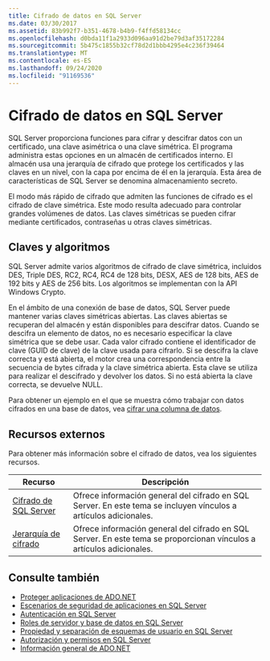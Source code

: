 ```yaml
---
title: Cifrado de datos en SQL Server
ms.date: 03/30/2017
ms.assetid: 83b992f7-b351-4678-b4b9-f4ffd58134cc
ms.openlocfilehash: d0bda11f1a2933d096aa91d2be79d3af35172284
ms.sourcegitcommit: 5b475c1855b32cf78d2d1bbb4295e4c236f39464
ms.translationtype: MT
ms.contentlocale: es-ES
ms.lasthandoff: 09/24/2020
ms.locfileid: "91169536"
---
```

# <a name="data-encryption-in-sql-server"></a>Cifrado de datos en SQL Server

SQL Server proporciona funciones para cifrar y descifrar datos con un certificado, una clave asimétrica o una clave simétrica. El programa administra estas opciones en un almacén de certificados interno. El almacén usa una jerarquía de cifrado que protege los certificados y las claves en un nivel, con la capa por encima de él en la jerarquía. Esta área de características de SQL Server se denomina almacenamiento secreto.  
  
 El modo más rápido de cifrado que admiten las funciones de cifrado es el cifrado de clave simétrica. Este modo resulta adecuado para controlar grandes volúmenes de datos. Las claves simétricas se pueden cifrar mediante certificados, contraseñas u otras claves simétricas.  
  
## <a name="keys-and-algorithms"></a>Claves y algoritmos  

 SQL Server admite varios algoritmos de cifrado de clave simétrica, incluidos DES, Triple DES, RC2, RC4, RC4 de 128 bits, DESX, AES de 128 bits, AES de 192 bits y AES de 256 bits. Los algoritmos se implementan con la API Windows Crypto.  
  
 En el ámbito de una conexión de base de datos, SQL Server puede mantener varias claves simétricas abiertas. Las claves abiertas se recuperan del almacén y están disponibles para descifrar datos. Cuando se descifra un elemento de datos, no es necesario especificar la clave simétrica que se debe usar. Cada valor cifrado contiene el identificador de clave (GUID de clave) de la clave usada para cifrarlo. Si se descifra la clave correcta y está abierta, el motor crea una correspondencia entre la secuencia de bytes cifrada y la clave simétrica abierta. Esta clave se utiliza para realizar el descifrado y devolver los datos. Si no está abierta la clave correcta, se devuelve NULL.  
  
 Para obtener un ejemplo en el que se muestra cómo trabajar con datos cifrados en una base de datos, vea [cifrar una columna de datos](/sql/relational-databases/security/encryption/encrypt-a-column-of-data).
  
## <a name="external-resources"></a>Recursos externos  

 Para obtener más información sobre el cifrado de datos, vea los siguientes recursos.  
  
|Recurso|Descripción|  
|-|-|  
|[Cifrado de SQL Server](/sql/relational-databases/security/encryption/sql-server-encryption)|Ofrece información general del cifrado en SQL Server. En este tema se incluyen vínculos a artículos adicionales.|  
|[Jerarquía de cifrado](/sql/relational-databases/security/encryption/encryption-hierarchy)|Ofrece información general del cifrado en SQL Server. En este tema se proporcionan vínculos a artículos adicionales.|  
  
## <a name="see-also"></a>Consulte también

- [Proteger aplicaciones de ADO.NET](../securing-ado-net-applications.md)
- [Escenarios de seguridad de aplicaciones en SQL Server](application-security-scenarios-in-sql-server.md)
- [Autenticación en SQL Server](authentication-in-sql-server.md)
- [Roles de servidor y base de datos en SQL Server](server-and-database-roles-in-sql-server.md)
- [Propiedad y separación de esquemas de usuario en SQL Server](ownership-and-user-schema-separation-in-sql-server.md)
- [Autorización y permisos en SQL Server](authorization-and-permissions-in-sql-server.md)
- [Información general de ADO.NET](../ado-net-overview.md)
